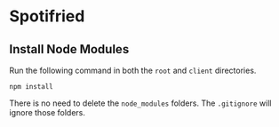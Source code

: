 # Spotifried

## Install Node Modules

Run the following command in both the `root` and `client` directories.

`npm install`

There is no need to delete the `node_modules` folders. The `.gitignore` will ignore those folders.

